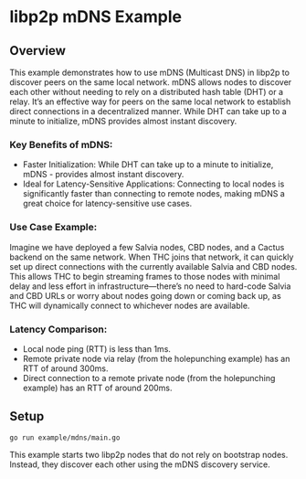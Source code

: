 # libp2p mDNS Example

## Overview
This example demonstrates how to use mDNS (Multicast DNS) in libp2p to discover peers on the same local network. mDNS allows nodes to discover each other without needing to rely on a distributed hash table (DHT) or a relay. It’s an effective way for peers on the same local network to establish direct connections in a decentralized manner. While DHT can take up to a minute to initialize, mDNS provides almost instant discovery.

### Key Benefits of mDNS:
- Faster Initialization: While DHT can take up to a minute to initialize, mDNS - provides almost instant discovery.
- Ideal for Latency-Sensitive Applications: Connecting to local nodes is significantly faster than connecting to remote nodes, making mDNS a great choice for latency-sensitive use cases.

### Use Case Example:
Imagine we have deployed a few Salvia nodes, CBD nodes, and a Cactus backend on the same network. When THC joins that network, it can quickly set up direct connections with the currently available Salvia and CBD nodes. This allows THC to begin streaming frames to those nodes with minimal delay and less effort in infrastructure—there’s no need to hard-code Salvia and CBD URLs or worry about nodes going down or coming back up, as THC will dynamically connect to whichever nodes are available.

### Latency Comparison:
- Local node ping (RTT) is less than 1ms.
- Remote private node via relay (from the holepunching example) has an RTT of around 300ms.
- Direct connection to a remote private node (from the holepunching example) has an RTT of around 200ms.

## Setup
```
go run example/mdns/main.go
```

This example starts two libp2p nodes that do not rely on bootstrap nodes. Instead, they discover each other using the mDNS discovery service.
